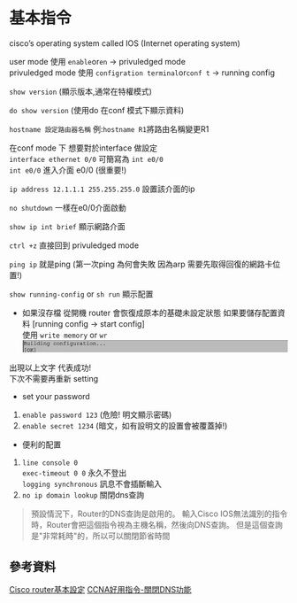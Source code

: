 # 基本指令
cisco’s operating system called IOS (Internet operating system)

user mode 使用 `enable`or`en` -> privuledged mode\
privuledged mode 使用 `configration terminal`or`conf t` -> running config 

`show version` (顯示版本,通常在特權模式)

`do show version` (使用do 在conf 模式下顯示資料)

`hostname 設定路由器名稱` 例:`hostname R1`將路由名稱變更R1

在conf mode 下 想要對於interface 做設定\
`interface ethernet 0/0` 可簡寫為 `int e0/0`\
`int e0/0` 進入介面 e0/0 (很重要!)

`ip address 12.1.1.1 255.255.255.0` 設置該介面的ip

`no shutdown` 一樣在e0/0介面啟動 

`show ip int brief` 顯示網路介面

`ctrl +z` 直接回到 privuledged mode

`ping ip` 就是ping (第一次ping 為何會失敗 因為arp 需要先取得回復的網路卡位置!)

`show running-config` or `sh run` 顯示配置

* 如果沒存檔 從開機 router 會恢復成原本的基礎未設定狀態
如果要儲存配置資料 [running config -> start config]\
使用 `write memory` or  `wr` \
![](https://github.com/oxolll/Linux/blob/%E8%A8%88%E7%AE%97%E6%A9%9F%E7%B6%B2%E8%B7%AF/%E5%9F%BA%E6%9C%AC%E8%A8%AD%E5%82%99%E7%B0%A1%E4%BB%8B/wr.png)

出現以上文字 代表成功!\
下次不需要再重新 setting 

* set your password
1. `enable password 123` (危險! 明文顯示密碼)
2. `enable secret 1234` (暗文，如有設明文的設置會被覆蓋掉!)

* 便利的配置
1. `line console 0`\
`exec-timeout 0 0` 永久不登出\
`logging synchronous` 訊息不會插斷輸入
2.  `no ip domain lookup` 關閉dns查詢
>預設情況下，Router的DNS查詢是啟用的。
>輸入Cisco IOS無法識別的指令時，Router會把這個指令視為主機名稱，然後向DNS查詢。
>但是這個查詢是"非常耗時"的，所以可以關閉節省時間


## 參考資料
[Cisco router基本設定](https://giboss.pixnet.net/blog/post/26807628)
[CCNA好用指令-關閉DNS功能](https://forjoun.blogspot.com/2010/12/ccna-dns.html)